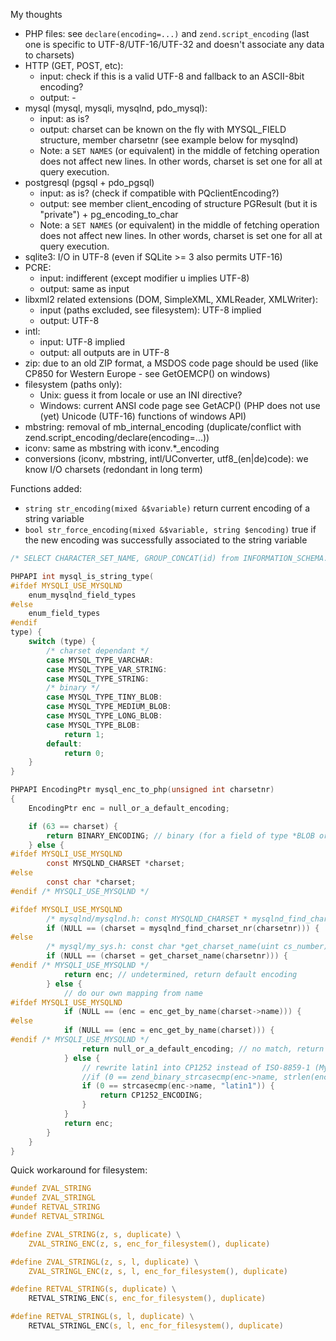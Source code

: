 My thoughts

* PHP files: see `declare(encoding=...)` and `zend.script_encoding` (last one is specific to UTF-8/UTF-16/UTF-32 and doesn't associate any data to charsets)
* HTTP (GET, POST, etc):
  + input: check if this is a valid UTF-8 and fallback to an ASCII-8bit encoding?
  + output: -
* mysql (mysql, mysqli, mysqlnd, pdo_mysql):
  + input: as is?
  + output: charset can be known on the fly with MYSQL_FIELD structure, member charsetnr (see example below for mysqlnd)
  + Note: a `SET NAMES` (or equivalent) in the middle of fetching operation does not affect new lines. In other words, charset is set one for all at query execution.
* postgresql (pgsql + pdo_pgsql)
  + input: as is? (check if compatible with PQclientEncoding?)
  + output: see member client_encoding of structure PGResult (but it is "private") + pg_encoding_to_char
  + Note: a `SET NAMES` (or equivalent) in the middle of fetching operation does not affect new lines. In other words, charset is set one for all at query execution.
* sqlite3: I/O in UTF-8 (even if SQLite >= 3 also permits UTF-16)
* PCRE:
  + input: indifferent (except modifier u implies UTF-8)
  + output: same as input
* libxml2 related extensions (DOM, SimpleXML, XMLReader, XMLWriter):
  + input (paths excluded, see filesystem): UTF-8 implied
  + output: UTF-8
* intl:
  + input: UTF-8 implied
  + output: all outputs are in UTF-8
* zip: due to an old ZIP format, a MSDOS code page should be used (like CP850 for Western Europe - see GetOEMCP() on windows)
* filesystem (paths only):
  + Unix: guess it from locale or use an INI directive?
  + Windows: current ANSI code page see GetACP() (PHP does not use (yet) Unicode (UTF-16) functions of windows API)
* mbstring: removal of mb_internal_encoding (duplicate/conflict with zend.script_encoding/declare(encoding=...))
* iconv: same as mbstring with iconv.\*\_encoding
* conversions (iconv, mbstring, intl/UConverter, utf8_(en|de)code): we know I/O charsets (redondant in long term)

Functions added:
* `string str_encoding(mixed &$variable)` return current encoding of a string variable
* `bool str_force_encoding(mixed &$variable, string $encoding)` true if the new encoding was successfully associated to the string variable

```C
/* SELECT CHARACTER_SET_NAME, GROUP_CONCAT(id) from INFORMATION_SCHEMA.COLLATIONS GROUP BY CHARACTER_SET_NAME; */

PHPAPI int mysql_is_string_type(
#ifdef MYSQLI_USE_MYSQLND
    enum_mysqlnd_field_types
#else
    enum_field_types
#endif
type) {
    switch (type) {
        /* charset dependant */
        case MYSQL_TYPE_VARCHAR:
        case MYSQL_TYPE_VAR_STRING:
        case MYSQL_TYPE_STRING:
        /* binary */
        case MYSQL_TYPE_TINY_BLOB:
        case MYSQL_TYPE_MEDIUM_BLOB:
        case MYSQL_TYPE_LONG_BLOB:
        case MYSQL_TYPE_BLOB:
            return 1;
        default:
            return 0;
    }
}

PHPAPI EncodingPtr mysql_enc_to_php(unsigned int charsetnr)
{
    EncodingPtr enc = null_or_a_default_encoding;

    if (63 == charset) {
        return BINARY_ENCODING; // binary (for a field of type *BLOB or (VAR)BINARY)
    } else {
#ifdef MYSQLI_USE_MYSQLND
        const MYSQLND_CHARSET *charset;
#else
        const char *charset;
#endif /* MYSQLI_USE_MYSQLND */

#ifdef MYSQLI_USE_MYSQLND
        /* mysqlnd/mysqlnd.h: const MYSQLND_CHARSET * mysqlnd_find_charset_nr(unsigned int charsetnr); */
        if (NULL == (charset = mysqlnd_find_charset_nr(charsetnr))) {
#else
        /* mysql/my_sys.h: const char *get_charset_name(uint cs_number); */
        if (NULL == (charset = get_charset_name(charsetnr))) {
#endif /* MYSQLI_USE_MYSQLND */
            return enc; // undetermined, return default encoding
        } else {
            // do our own mapping from name
#ifdef MYSQLI_USE_MYSQLND
            if (NULL == (enc = enc_get_by_name(charset->name))) {
#else
            if (NULL == (enc = enc_get_by_name(charset))) {
#endif /* MYSQLI_USE_MYSQLND */
                return null_or_a_default_encoding; // no match, return default encoding
            } else {
                // rewrite latin1 into CP1252 instead of ISO-8859-1 (MySQL feature)
                //if (0 == zend_binary_strcasecmp(enc->name, strlen(enc->name), "latin1", sizeof("latin1") - 1)) {
                if (0 == strcasecmp(enc->name, "latin1")) {
                    return CP1252_ENCODING;
                }
            }
            return enc;
        }
    }
}
```

Quick workaround for filesystem:
```C
#undef ZVAL_STRING
#undef ZVAL_STRINGL
#undef RETVAL_STRING
#undef RETVAL_STRINGL

#define ZVAL_STRING(z, s, duplicate) \
    ZVAL_STRING_ENC(z, s, enc_for_filesystem(), duplicate)

#define ZVAL_STRINGL(z, s, l, duplicate) \
    ZVAL_STRINGL_ENC(z, s, l, enc_for_filesystem(), duplicate)

#define RETVAL_STRING(s, duplicate) \
    RETVAL_STRING_ENC(s, enc_for_filesystem(), duplicate)

#define RETVAL_STRINGL(s, l, duplicate) \
    RETVAL_STRINGL_ENC(s, l, enc_for_filesystem(), duplicate)
```
